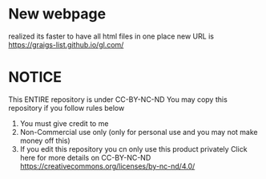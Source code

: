 # New webpage
realized its faster to have all html files in one place
new URL is
https://graigs-list.github.io/gl.com/

# NOTICE
This ENTIRE repository is under CC-BY-NC-ND
You may copy this repository if you follow rules below
1. You must give credit to me
2. Non-Commercial use only (only for personal use and you may not make money off this)
3. If you edit this repository you cn only use this product privately
Click here for more details on CC-BY-NC-ND
https://creativecommons.org/licenses/by-nc-nd/4.0/
